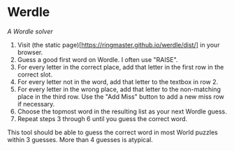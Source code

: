 # Werdle

*A Wordle solver*

1. Visit (the static page)[https://ringmaster.github.io/werdle/dist/] in your browser.
2. Guess a good first word on Wordle.  I often use "RAISE".
3. For every letter in the correct place, add that letter in the first row in the correct slot.
4. For every letter not in the word, add that letter to the textbox in row 2.
5. For every letter in the wrong place, add that letter to the non-matching place in the third row.  Use the "Add Miss" button to add a new miss row if necessary.
6. Choose the topmost word in the resulting list as your next Wordle guess.
7. Repeat steps 3 through 6 until you guess the correct word.

This tool should be able to guess the correct word in most World puzzles within 3 guesses.  More than 4 guesses is atypical.